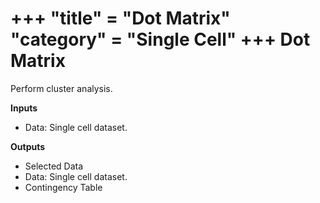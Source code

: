 +++
"title" = "Dot Matrix"
"category" = "Single Cell"
+++
Dot Matrix
==========

Perform cluster analysis.

**Inputs**
- Data: Single cell dataset.

**Outputs**
- Selected Data
- Data: Single cell dataset.
- Contingency Table
